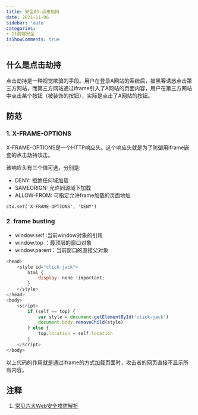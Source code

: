 ```yaml
---
title: 安全05:点击劫持
date: 2021-11-06
sidebar: 'auto'
categories:
- 11前端安全
isShowComments: true
---
```


## 什么是点击劫持

点击劫持是一种视觉欺骗的手段。用户在登录A网站的系统后，被黑客诱惑点击第三方网站，而第三方网站通过iframe引入了A网站的页面内容，用户在第三方网站中点击某个按钮（被装饰的按钮），实际是点击了A网站的按钮。

## 防范

### 1. X-FRAME-OPTIONS



X-FRAME-OPTIONS是一个HTTP响应头。这个响应头就是为了防御用iframe嵌套的点击劫持攻击。

该响应头有三个值可选，分别是:

-   DENY: 拒绝任何域加载
-   SAMEORIGN: 允许同源域下加载
-   ALLOW-FROM: 可指定允许frame加载的页面地址

```JS
ctx.set('X-FRAME-OPTIONS', 'DENY')
```

### 2. frame busting

- window.self :当前window对象的引用
- window.top ：最顶层的窗口对象
- window.parent：当前窗口的直接父对象

```js
<head>
    <style id="click-jack">
        html {
            display: none !important;
        }
    </style>
</head>
<body>
    <script>
        if (self == top) {
            var style = document.getElementById('click-jack')
            document.body.removeChild(style)
        } else {
            top.location = self.location
        }
    </script>
</body>
```

以上代码的作用就是通过iframe的方式加载页面时，攻击者的网页直接不显示所有内容。

## 注释

1.   [常见六大Web安全攻防解析](https://juejin.cn/post/6844903772930441230#heading-16)

